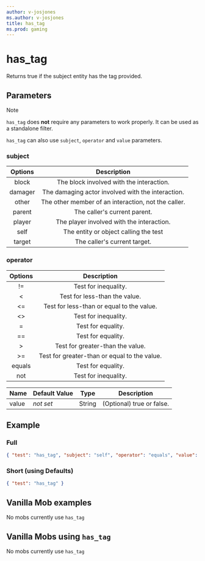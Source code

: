 ```yaml
---
author: v-josjones
ms.author: v-josjones
title: has_tag
ms.prod: gaming
---
```


# has_tag

Returns true if the subject entity has the tag provided.

## Parameters

> [!Note]
> `has_tag` does **not** require any parameters to work properly. It can be used as a standalone filter.

`has_tag` can also use `subject`, `operator` and `value` parameters.

### subject

| Options| Description |
|:-----------:|:-----------:|
| block| The block involved with the interaction. |
| damager| The damaging actor involved with the interaction. |
| other| The other member of an interaction, not the caller. |
| parent| The caller's current parent. |
| player| The player involved with the interaction. |
| self| The entity or object calling the test |
| target| The caller's current target. |

### operator

| Options| Description |
|:-----------:|:-----------:|
| !=| Test for inequality. |
| <| Test for less-than the value. |
| <=| Test for less-than or equal to the value. |
| <>| Test for inequality. |
| =| Test for equality. |
| ==| Test for equality. |
| >| Test for greater-than the value. |
| >=| Test for greater-than or equal to the value. |
| equals| Test for equality. |
| not| Test for inequality. |

|Name |Default Value  |Type  |Description  |
|---------|---------|---------|---------|
|value |*not set* |String |(Optional) true or false. |

## Example

### Full

```json
{ "test": "has_tag", "subject": "self", "operator": "equals", "value": "" }
```

### Short (using Defaults)

```json
{ "test": "has_tag" }
```

## Vanilla Mob examples

No mobs currently use `has_tag`

## Vanilla Mobs using `has_tag`

No mobs currently use `has_tag`